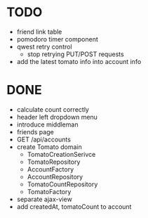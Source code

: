 # TODO
- friend link table
- pomodoro timer component
- qwest retry control
  - stop retrying PUT/POST requests
- add the latest tomato info into account info

# DONE
- calculate count correctly
- header left dropdown menu
- introduce middleman
- friends page
- GET /api/accounts
- create Tomato domain
  - TomatoCreationSerivce
  - TomatoRepository
  - AccountFactory
  - AccountRepository
  - TomatoCountRepository
  - TomatoFactory
- separate ajax-view
- add createdAt, tomatoCount to account
